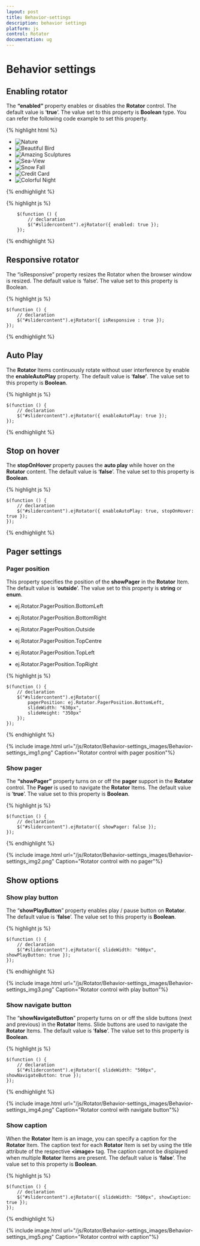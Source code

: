 ```yaml
---
layout: post
title: Behavior-settings
description: behavior settings
platform: js
control: Rotator
documentation: ug
---
```


# Behavior settings

## Enabling rotator

The **“enabled”** property enables or disables the **Rotator** control. The default value is ‘**true**’. The value set to this property is **Boolean** type. You can refer the following code example to set this property.

  {% highlight html %}

  
   <div class="cols-sample-area">
	    <ul id="slidercontent" accesskey="e">
	        <li>
	            <img class="image" src="../images/rotator/nature.jpg" title="Nature" /></li>
	        <li>
	            <img class="image" src="../images/rotator/bird.jpg" title="Beautiful Bird" /></li>
	        <li>
	            <img class="image" src="../images/rotator/sculpture.jpg" title="Amazing Sculptures" /></li>
	        <li>
	            <img class="image" src="../images/rotator/seaview.jpg" title="Sea-View" /></li>
	        <li>
	            <img class="image" src="../images/rotator/snowfall.jpg" title="Snow Fall" /></li>
	        <li>
	            <img class="image" src="../images/rotator/card.jpg" title="Credit Card" /></li>
	        <li>
	            <img class="image" src="../images/rotator/night.jpg" title="Colorful Night" /></li>
	    </ul>
	</div>


  {% endhighlight %}


  {% highlight js %}

	    $(function () {
	        // declaration
	        $("#slidercontent").ejRotator({ enabled: true });
	    });

  {% endhighlight %}
  
## Responsive rotator

The “isResponsive” property resizes the Rotator when the browser window is resized. The default value is ‘false’. The value set to this property is Boolean. 

{% highlight js %}


    $(function () {
        // declaration
        $("#slidercontent").ejRotator({ isResponsive : true });
    });

{% endhighlight %}

## Auto Play

The **Rotator** Items continuously rotate without user interference by enable the **enableAutoPlay** property. The default value is ‘**false’**. The value set to this property is **Boolean**. 

{% highlight js %}

    $(function () {
        // declaration
        $("#slidercontent").ejRotator({ enableAutoPlay: true });
    });

{% endhighlight %}

## Stop on hover

The **stopOnHover** property pauses the **auto play** while hover on the **Rotator** content. The default value is ‘**false**’. The value set to this property is **Boolean**. 

{% highlight js %}

    $(function () {
        // declaration
        $("#slidercontent").ejRotator({ enableAutoPlay: true, stopOnHover: true });
    });


{% endhighlight %}

## Pager settings

### Pager position

This property specifies the position of the **showPager** in the **Rotator** Item. The default value is ‘**outside**’. The value set to this property is **string** or **enum**. 

* ej.Rotator.PagerPosition.BottomLeft

* ej.Rotator.PagerPosition.BottomRight

* ej.Rotator.PagerPosition.Outside

* ej.Rotator.PagerPosition.TopCentre

* ej.Rotator.PagerPosition.TopLeft

* ej.Rotator.PagerPosition.TopRight



{% highlight js %}


    $(function () {
        // declaration
        $("#slidercontent").ejRotator({
            pagerPosition: ej.Rotator.PagerPosition.BottomLeft,
            slideWidth: "630px",
            slideHeight: "350px"
        });
    });

{% endhighlight %}



{% include image.html url="/js/Rotator/Behavior-settings_images/Behavior-settings_img1.png" Caption="Rotator control with pager position"%}

### Show pager

The **“showPager”** property turns on or off the **pager** support in the **Rotator** control. The **Pager** is used to navigate the **Rotator** Items. The default value is ‘**true**’. The value set to this property is **Boolean**. 

{% highlight js %}

    $(function () {
        // declaration
        $("#slidercontent").ejRotator({ showPager: false });
    });

{% endhighlight %}



{% include image.html url="/js/Rotator/Behavior-settings_images/Behavior-settings_img2.png" Caption="Rotator control with no pager"%}

## Show options

### Show play button

The “**showPlayButton**” property enables play / pause button on **Rotator**. The default value is ‘**false**’. The value set to this property is **Boolean**.

{% highlight js %}

    $(function () {
        // declaration
        $("#slidercontent").ejRotator({ slideWidth: "600px", showPlayButton: true });
    });

{% endhighlight %}



{% include image.html url="/js/Rotator/Behavior-settings_images/Behavior-settings_img3.png" Caption="Rotator control with play button"%}

### Show navigate button

The “**showNavigateButton**” property turns on or off the slide buttons (next and previous) in the **Rotator** Items. Slide buttons are used to navigate the **Rotator** Items. The default value is ‘**false**’. The value set to this property is **Boolean**. 

{% highlight js %}

    $(function () {
        // declaration
        $("#slidercontent").ejRotator({ slideWidth: "500px", showNavigateButton: true });
    });

{% endhighlight %}



{% include image.html url="/js/Rotator/Behavior-settings_images/Behavior-settings_img4.png" Caption="Rotator control with navigate button"%}

### Show caption

When the **Rotator** Item is an image, you can specify a caption for the **Rotator** Item. The caption text for each **Rotator** Item is set by using the title attribute of the respective **&lt;image&gt;** tag. The caption cannot be displayed when multiple **Rotator** Items are present. The default value is ‘**false**’. The value set to this property is **Boolean**. 

{% highlight js %}

    $(function () {
        // declaration
        $("#slidercontent").ejRotator({ slideWidth: "500px", showCaption: true });
    });

{% endhighlight %}



{% include image.html url="/js/Rotator/Behavior-settings_images/Behavior-settings_img5.png" Caption="Rotator control with caption"%}

